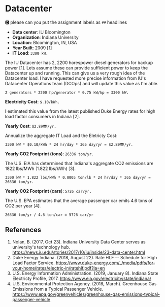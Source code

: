 # Datacenter

:o2: please can you put the assignment labels as `##` headlines

* **Data center**: IU Bloomington  
* **Organization**: Indiana University  
* **Location**: Bloomington, IN, USA  
* **Year Built**: 2009 [1]  
* **IT Load**: `3300 kW.`  

The IU Datacenter has 2, 2200 horespower diesel generators for backup
power [1]. Lets assume these can provide sufficient power to keep the
Datacenter up and running. This can give us a very rough idea of the
Datacenter load. I have requested more precise information from IU's
Datacenter Operations team (DCOps) and will update this value as I'm
able.


```
2 generators * 2200 hp/generator * 0.75 kW/hp = 3300 kW. 
```


**Electricity Cost**: `$.10/kWh.`  

I estimated this value from the latest published Duke Energy rates for high load
factor consumers in Indiana [2]. 


**Yearly Cost**: `$2.89MM/yr.` 

Annualize the aggregate IT Load and the Eletricty Cost:

```
3300 kW * $0.10/kWh * 24 hr/day * 365 day/yr = $2.89MM/yr.
```

**Yearly CO2 Footprint (tons)**: `26336 ton/yr.` 

The U.S. EIA has determined that Indiana's aggregate CO2 emissions are
1822 lbs/MWh (1.822 lbs/kWh) [3].

```
3300 kW * 1.822 lbs/kWh * 0.0005 ton/lb * 24 hr/day * 365 day/yr = 26336 ton/yr.
```


**Yearly CO2 Footprint (cars)**: `5726 car/yr.` 


The U.S. EPA estimates that the average passenger car emits 4.6 tons of
CO2 per year [4].

```
26336 ton/yr / 4.6 ton/car = 5726 car/yr
```

## References

1. Nolan, B. (2017, Oct 23). Indiana University Data Center serves as 
   university's technology hub. <https://news.iu.edu/stories/2017/10/iu/inside/23-data-center.html>
2. Duke Energy Indiana. (2018, August 22). Rate HLF -- Schedule for High Load 
   Factor Service. <https://www.duke-energy.com/_/media/pdfs/for-your-home/rates/electric-in/ratehlf.pdf?la=en>
3. U.S. Energy Information Administration. (2019, January 8). Indiana State 
   Electricty Profile, 2017. <https://www.eia.gov/electricity/state/indiana/>
4. U.S. Environmental Protection Agency. (2018, March). Greenhouse Gas Emissions
   from a Typical Passenger Vehicle. <https://www.epa.gov/greenvehicles/greenhouse-gas-emissions-typical-passenger-vehicle>
